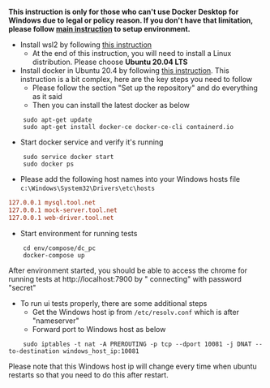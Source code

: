 **This instruction is only for those who can't use Docker Desktop for Windows due to legal or policy reason. If you
don't have that limitation, please follow [main instruction](README.md) to setup environment.**

* Install wsl2 by following [this instruction](https://docs.microsoft.com/en-us/windows/wsl/install-manual)
    * At the end of this instruction, you will need to install a Linux distribution. Please choose **Ubuntu 20.04 LTS**
* Install docker in Ubuntu 20.4 by following [this instruction](https://docs.docker.com/engine/install/ubuntu/). This
  instruction is a bit complex, here are the key steps you need to follow
    * Please follow the section "Set up the repository" and do everything as it said
    * Then you can install the latest docker as below

```shell
    sudo apt-get update
    sudo apt-get install docker-ce docker-ce-cli containerd.io
```

* Start docker service and verify it's running

```shell
    sudo service docker start
    sudo docker ps
```

* Please add the following host names into your Windows hosts file `c:\Windows\System32\Drivers\etc\hosts`

```ini
127.0.0.1 mysql.tool.net
127.0.0.1 mock-server.tool.net
127.0.0.1 web-driver.tool.net
```

* Start environment for running tests

```shell
    cd env/compose/dc_pc
    docker-compose up
```

After environment started, you should be able to access the chrome for running tests at http://localhost:7900 by "
connecting" with password "secret"

* To run ui tests properly, there are some additional steps
    * Get the Windows host ip from `/etc/resolv.conf` which is after "nameserver"
    * Forward port to Windows host as below

```shell
    sudo iptables -t nat -A PREROUTING -p tcp --dport 10081 -j DNAT --to-destination windows_host_ip:10081
```

Please note that this Windows host ip will change every time when ubuntu restarts so that you need to do this after
restart.
